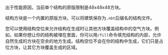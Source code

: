 出于性能原因，当前单个结构的原版限制是48x48x48方块。

结构方块是一个内置的原版方块，可以将建筑保存为`.nbt`后缀名的结构文件。

您可以使用结构空位来允许结构在生成时让其他方块覆盖结构中的空气方块。例如，如果你想让你的结构被埋在里面，你可以用`/fill`命令填充结构的内部，允许自然生成的方块在空余的地方生成。结构空位不会在你的结构中生成，它们只是占位方块，让其它方块覆盖生成的区域。
